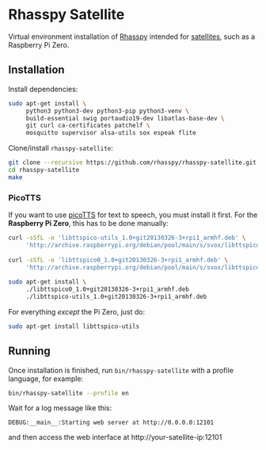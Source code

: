 # Rhasspy Satellite

Virtual environment installation of [Rhasspy](https://github.com/rhasspy/rhasspy-voltron) intended for [satellites](https://rhasspy.github.io/rhasspy-voltron/tutorials#server-with-satellites), such as a Raspberry Pi Zero.

## Installation

Install dependencies:

```bash
sudo apt-get install \
     python3 python3-dev python3-pip python3-venv \
     build-essential swig portaudio19-dev libatlas-base-dev \
     git curl ca-certificates patchelf \
     mosquitto supervisor alsa-utils sox espeak flite
```

Clone/install `rhasspy-satellite`:

```bash
git clone --recursive https://github.com/rhasspy/rhasspy-satellite.git
cd rhasspy-satellite
make
```

### PicoTTS

If you want to use [picoTTS](https://en.wikipedia.org/wiki/SVOX) for text to speech, you must install it first. For the **Raspberry Pi Zero**, this has to be done manually:

```bash
curl -sSfL -o 'libttspico-utils_1.0+git20130326-3+rpi1_armhf.deb' \
     'http://archive.raspberrypi.org/debian/pool/main/s/svox/libttspico-utils_1.0+git20130326-3+rpi1_armhf.deb'
     
curl -sSfL -o 'libttspico0_1.0+git20130326-3+rpi1_armhf.deb' \
     'http://archive.raspberrypi.org/debian/pool/main/s/svox/libttspico0_1.0+git20130326-3+rpi1_armhf.deb'
     
sudo apt-get install \
     ./libttspico0_1.0+git20130326-3+rpi1_armhf.deb 
     ./libttspico-utils_1.0+git20130326-3+rpi1_armhf.deb
```

For everything *except* the Pi Zero, just do:

```bash
sudo apt-get install libttspico-utils
```

## Running

Once installation is finished, run `bin/rhasspy-satellite` with a profile language, for example:

```bash
bin/rhasspy-satellite --profile en
```

Wait for a log message like this:

```
DEBUG:__main__:Starting web server at http://0.0.0.0:12101
```

and then access the web interface at http://your-satellite-ip:12101


